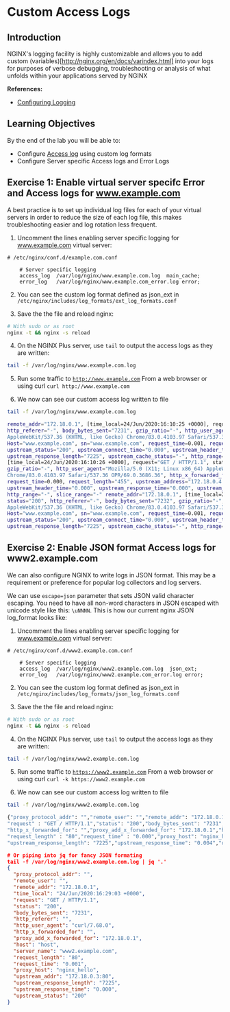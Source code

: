 # Custom Access Logs

## Introduction

NGINX's logging facility is highly customizable and allows you to add custom (variables)[http://nginx.org/en/docs/varindex.html] 
into your logs for purposes of verbose debugging, troubleshooting or analysis of what unfolds within your applications served by NGINX

**References:** 
 * [Configuring Logging](https://docs.nginx.com/nginx/admin-guide/monitoring/logging)

## Learning Objectives 

By the end of the lab you will be able to: 

 * Configure [Access log](http://nginx.org/en/docs/http/ngx_http_log_module.html#access_log) using custom log formats
 * Configure Server specific Access logs and Error Logs

## Exercise 1: Enable virtual server specifc Error and Access logs for www.example.com

A best practice is to set up individual log files for each of your virtual servers in order to reduce the size of each 
log file, this makes troubleshooting easier and log rotation less frequent.

1. Uncomment the lines enabling server specific logging for www.example.com virtual server:

```nginx
# /etc/nginx/conf.d/example.com.conf 

    # Server specific logging
    access_log  /var/log/nginx/www.example.com.log  main_cache; 
    error_log   /var/log/nginx/www.example.com_error.log error; 
```

2. You can see the custom log format defined as json_ext in `/etc/nginx/includes/log_formats/ext_log_formats.conf`

3. Save the the file and reload nginx:

```bash
# With sudo or as root
nginx -t && nginx -s reload
```

4. On the NGINX Plus server, use `tail` to output the access logs as they are written:

```bash
tail -f /var/log/nginx/www.example.com.log
```

5. Run some traffic to [`http://www.example.com`](http://www.example.com) From a web browser or using curl 
   `curl http://www.example.com`

6. We now can see our custom access log written to file

```bash
tail -f /var/log/nginx/www.example.com.log

remote_addr="172.18.0.1", [time_local=24/Jun/2020:16:10:25 +0000], request="GET / HTTP/1.1", status="200", 
http_referer="-", body_bytes_sent="7231", gzip_ratio="-", http_user_agent="Mozilla/5.0 (X11; Linux x86_64) 
AppleWebKit/537.36 (KHTML, like Gecko) Chrome/83.0.4103.97 Safari/537.36 OPR/69.0.3686.36", http_x_forwarded_for="-", 
Host="www.example.com", sn="www.example.com", request_time=0.001, request_length="455", upstream_address="172.18.0.3:80", 
upstream_status="200", upstream_connect_time="0.000", upstream_header_time="0.000", upstream_response_time="0.000", 
upstream_response_length="7225", upstream_cache_status="-", http_range="-", slice_range="-" remote_addr="172.18.0.1", 
[time_local=24/Jun/2020:16:10:26 +0000], request="GET / HTTP/1.1", status="200", http_referer="-", body_bytes_sent="7231", 
gzip_ratio="-", http_user_agent="Mozilla/5.0 (X11; Linux x86_64) AppleWebKit/537.36 (KHTML, like Gecko) 
Chrome/83.0.4103.97 Safari/537.36 OPR/69.0.3686.36", http_x_forwarded_for="-", Host="www.example.com", sn="www.example.com", 
request_time=0.000, request_length="455", upstream_address="172.18.0.4:80", upstream_status="200", upstream_connect_time="0.000", 
upstream_header_time="0.000", upstream_response_time="0.000", upstream_response_length="7225", upstream_cache_status="-", 
http_range="-", slice_range="-" remote_addr="172.18.0.1", [time_local=24/Jun/2020:16:10:31 +0000], request="GET / HTTP/1.1", 
status="200", http_referer="-", body_bytes_sent="7232", gzip_ratio="-", http_user_agent="Mozilla/5.0 (X11; Linux x86_64) 
AppleWebKit/537.36 (KHTML, like Gecko) Chrome/83.0.4103.97 Safari/537.36 OPR/69.0.3686.36", http_x_forwarded_for="-", 
Host="www.example.com", sn="www.example.com", request_time=0.001, request_length="455", upstream_address="172.18.0.2:80", 
upstream_status="200", upstream_connect_time="0.000", upstream_header_time="0.000", upstream_response_time="0.000", 
upstream_response_length="7225", upstream_cache_status="-", http_range="-", slice_range="-
```

## Exercise 2: Enable JSON format Access logs for www2.example.com

We can also configure NGINX to write logs in JSON format. This may be a requirement or preference for popular log 
collectors and log servers.

We can use `escape=json` parameter that sets JSON valid character escaping. You need to have all non-word characters in 
JSON escaped with unicode style like this: `\uNNNN`. This is how our current nginx JSON log_format looks like:


1. Uncomment the lines enabling server specific logging for www.example.com virtual server:

```nginx
# /etc/nginx/conf.d/www2.example.com.conf 

    # Server specific logging
    access_log  /var/log/nginx/www2.example.com.log  json_ext; 
    error_log   /var/log/nginx/www2.example.com_error.log error; 
```

2. You can see the custom log format defined as json_ext in `/etc/nginx/includes/log_formats/json_log_formats.conf`

3. Save the the file and reload nginx:

```bash
# With sudo or as root
nginx -t && nginx -s reload
```

4. On the NGINX Plus server, use `tail` to output the access logs as they are written:

```bash
tail -f /var/log/nginx/www2.example.com.log
```

5. Run some traffic to [`https://www2.example.com`](https://www2.example.com) From a web browser or using curl 
   `curl -k https://www2.example.com`

6. We now can see our custom access log written to file

```bash
tail -f /var/log/nginx/www2.example.com.log

{"proxy_protocol_addr": "","remote_user": "","remote_addr": "172.18.0.1","time_local": "24/Jun/2020:16:25:49 +0000",
"request" : "GET / HTTP/1.1","status": "200","body_bytes_sent": "7231","http_referer": "","http_user_agent": "curl/7.68.0",
"http_x_forwarded_for": "","proxy_add_x_forwarded_for": "172.18.0.1","host": "host","server_name": "www2.example.com",
"request_length" : "80","request_time" : "0.000","proxy_host": "nginx_hello","upstream_addr": "172.18.0.3:80",
"upstream_response_length": "7225","upstream_response_time": "0.004","upstream_status": "200"}
```

```json
# Or piping into jq for fancy JSON formating 
tail -f /var/log/nginx/www2.example.com.log | jq '.'
{
  "proxy_protocol_addr": "",
  "remote_user": "",
  "remote_addr": "172.18.0.1",
  "time_local": "24/Jun/2020:16:29:03 +0000",
  "request": "GET / HTTP/1.1",
  "status": "200",
  "body_bytes_sent": "7231",
  "http_referer": "",
  "http_user_agent": "curl/7.68.0",
  "http_x_forwarded_for": "",
  "proxy_add_x_forwarded_for": "172.18.0.1",
  "host": "host",
  "server_name": "www2.example.com",
  "request_length": "80",
  "request_time": "0.001",
  "proxy_host": "nginx_hello",
  "upstream_addr": "172.18.0.3:80",
  "upstream_response_length": "7225",
  "upstream_response_time": "0.000",
  "upstream_status": "200"
}
```